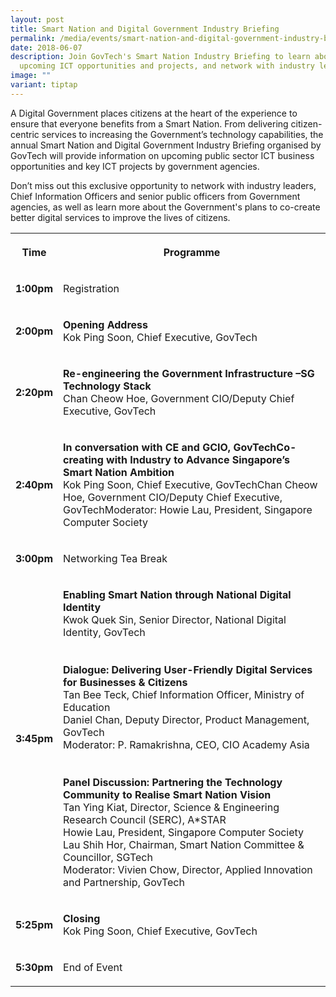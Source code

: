 ```yaml
---
layout: post
title: Smart Nation and Digital Government Industry Briefing
permalink: /media/events/smart-nation-and-digital-government-industry-briefing/
date: 2018-06-07
description: Join GovTech's Smart Nation Industry Briefing to learn about
  upcoming ICT opportunities and projects, and network with industry leaders! 🌐
image: ""
variant: tiptap
---
```

<p>A Digital Government places citizens at the heart of the experience to
ensure that everyone benefits from a Smart Nation. From delivering citizen-centric
services to increasing the Government’s technology capabilities, the annual
Smart Nation and Digital Government Industry Briefing organised by GovTech
will provide information on upcoming public sector ICT business opportunities
and key ICT projects by government agencies.</p>
<p>Don’t miss out this exclusive opportunity to network with industry leaders,
Chief Information Officers and senior public officers from Government agencies,
as well as learn more about the Government's plans to co-create better
digital services to improve the lives of citizens.</p>
<p></p>
<table>
<tbody>
<tr>
<th rowspan="1" colspan="1">
<p>Time</p>
</th>
<th rowspan="1" colspan="1">
<p>Programme</p>
</th>
</tr>
<tr>
<td rowspan="1" colspan="1">
<p><strong>1:00pm</strong>
</p>
</td>
<td rowspan="1" colspan="1">
<p>Registration</p>
</td>
</tr>
<tr>
<td rowspan="1" colspan="1">
<p><strong>2:00pm</strong>
</p>
</td>
<td rowspan="1" colspan="1">
<p><strong>Opening Address</strong>
<br>Kok Ping Soon, Chief Executive, GovTech</p>
</td>
</tr>
<tr>
<td rowspan="1" colspan="1">
<p><strong>2:20pm</strong>
</p>
</td>
<td rowspan="1" colspan="1">
<p><strong>Re-engineering the Government Infrastructure –SG Technology Stack</strong>
<br>Chan Cheow Hoe, Government CIO/Deputy Chief Executive, GovTech</p>
</td>
</tr>
<tr>
<td rowspan="1" colspan="1">
<p><strong>2:40pm</strong>
</p>
</td>
<td rowspan="1" colspan="1">
<p><strong>In conversation with CE and GCIO, GovTechCo-creating with Industry to Advance Singapore’s Smart Nation Ambition</strong>
<br>Kok Ping Soon, Chief Executive, GovTechChan Cheow Hoe, Government CIO/Deputy
Chief Executive, GovTechModerator: Howie Lau, President, Singapore Computer
Society</p>
</td>
</tr>
<tr>
<td rowspan="1" colspan="1">
<p><strong>3:00pm</strong>
</p>
</td>
<td rowspan="1" colspan="1">
<p>Networking Tea Break</p>
</td>
</tr>
<tr>
<td rowspan="1" colspan="1">
<p><strong>3:45pm</strong>
</p>
</td>
<td rowspan="1" colspan="1">
<p><strong>Enabling Smart Nation through National Digital Identity</strong>
<br>Kwok Quek Sin, Senior Director, National Digital Identity, GovTech
<br>
<br>
<br><strong>Dialogue: Delivering User-Friendly Digital Services for Businesses &amp; Citizens</strong>
<br>Tan Bee Teck, Chief Information Officer, Ministry of Education
<br>Daniel Chan, Deputy Director, Product Management, GovTech
<br>Moderator: P. Ramakrishna, CEO, CIO Academy Asia
<br>
<br>
<br><strong>Panel Discussion: Partnering the Technology Community to Realise Smart Nation Vision</strong>
<br>Tan Ying Kiat, Director, Science &amp; Engineering Research Council (SERC),
A*STAR
<br>Howie Lau, President, Singapore Computer Society
<br>Lau Shih Hor, Chairman, Smart Nation Committee &amp; Councillor, SGTech
<br>Moderator: Vivien Chow, Director, Applied Innovation and Partnership,
GovTech
<br>
</p>
</td>
</tr>
<tr>
<td rowspan="1" colspan="1">
<p><strong>5:25pm</strong>
</p>
</td>
<td rowspan="1" colspan="1">
<p><strong>Closing</strong>
<br>Kok Ping Soon, Chief Executive, GovTech</p>
</td>
</tr>
<tr>
<td rowspan="1" colspan="1">
<p><strong>5:30pm</strong>
</p>
</td>
<td rowspan="1" colspan="1">
<p>End of Event</p>
</td>
</tr>
</tbody>
</table>
<p></p>